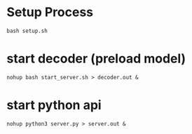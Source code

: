 # Setup Process
```
bash setup.sh
```
# start decoder (preload model)

```
nohup bash start_server.sh > decoder.out &
```
# start python api
```
nohup python3 server.py > server.out &
```
